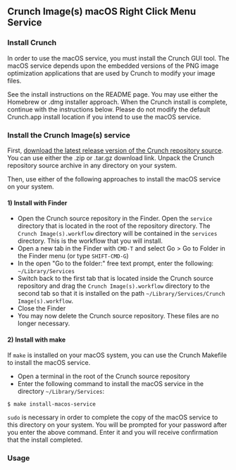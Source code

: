 ## Crunch Image(s) macOS Right Click Menu Service

### Install Crunch

In order to use the macOS service, you must install the Crunch GUI tool.  The macOS service depends upon the embedded versions of the PNG image optimization applications that are used by Crunch to modify your image files.

See the install instructions on the README page.  You may use either the Homebrew or .dmg installer approach.  When the Crunch install is complete, continue with the instructions below. Please do not modify the default Crunch.app install location if you intend to use the macOS service.

### Install the Crunch Image(s) service

First, [download the latest release version of the Crunch repository source](https://github.com/chrissimpkins/Crunch/releases/latest).  You can use either the .zip or .tar.gz download link. Unpack the Crunch repository source archive in any directory on your system.

Then, use either of the following approaches to install the macOS service on your system.

#### 1) Install with Finder

- Open the Crunch source repository in the Finder. Open the `service` directory that is located in the root of the repository directory. The `Crunch Image(s).workflow` directory will be contained in the `services` directory.  This is the workflow that you will install.
- Open a new tab in the Finder with `CMD-T` and select Go > Go to Folder in the Finder menu (or type `SHIFT-CMD-G`)
- In the open "Go to the folder:" free text prompt, enter the following:  `~/Library/Services`
- Switch back to the first tab that is located inside the Crunch source repository and drag the `Crunch Image(s).workflow` directory to the second tab so that it is installed on the path `~/Library/Services/Crunch Image(s).workflow`.
- Close the Finder
- You may now delete the Crunch source repository.  These files are no longer necessary.

#### 2) Install with make

If `make` is installed on your macOS system, you can use the Crunch Makefile to install the macOS service.

- Open a terminal in the root of the Crunch source repository
- Enter the following command to install the macOS service in the directory `~/Library/Services`:

```
$ make install-macos-service
```

`sudo` is necessary in order to complete the copy of the macOS service to this directory on your system.  You will be prompted for your password after you enter the above command.  Enter it and you will receive confirmation that the install completed.

### Usage